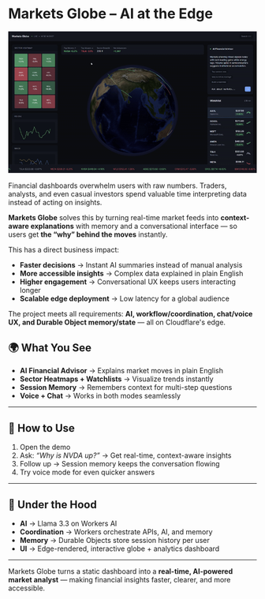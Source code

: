# Markets Globe – AI at the Edge  

<div align="center">
  <img src="public/demo.gif" alt="Markets Globe Demo" width="800" style="max-width:100%;" />
</div>  

Financial dashboards overwhelm users with raw numbers. Traders, analysts, and even casual investors spend valuable time interpreting data instead of acting on insights.  

**Markets Globe** solves this by turning real-time market feeds into **context-aware explanations** with memory and a conversational interface — so users get **the “why” behind the moves** instantly.  

This has a direct business impact:  
- **Faster decisions** → Instant AI summaries instead of manual analysis  
- **More accessible insights** → Complex data explained in plain English  
- **Higher engagement** → Conversational UX keeps users interacting longer  
- **Scalable edge deployment** → Low latency for a global audience  

The project meets all requirements: **AI, workflow/coordination, chat/voice UX, and Durable Object memory/state** — all on Cloudflare's edge.  

## 🌍 What You See  

- **AI Financial Advisor** → Explains market moves in plain English  
- **Sector Heatmaps + Watchlists** → Visualize trends instantly  
- **Session Memory** → Remembers context for multi-step questions  
- **Voice + Chat** → Works in both modes seamlessly  

---

## 🚀 How to Use  

1. Open the demo  
2. Ask: *“Why is NVDA up?”* → Get real-time, context-aware insights  
3. Follow up → Session memory keeps the conversation flowing  
4. Try voice mode for even quicker answers  

---

## 🧩 Under the Hood  

- **AI** → Llama 3.3 on Workers AI  
- **Coordination** → Workers orchestrate APIs, AI, and memory  
- **Memory** → Durable Objects store session history per user  
- **UI** → Edge-rendered, interactive globe + analytics dashboard  

---

Markets Globe turns a static dashboard into a **real-time, AI-powered market analyst** — making financial insights faster, clearer, and more accessible.  
